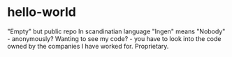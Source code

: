 # hello-world
"Empty" but public repo
In scandinatian language "Ingen" means "Nobody" - anonymously?
Wanting to see my code? - you have to look into the code owned by the companies I have worked for. Proprietary.
